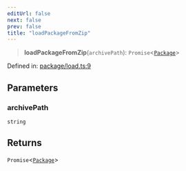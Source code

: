 ```yaml
---
editUrl: false
next: false
prev: false
title: "loadPackageFromZip"
---
```


> **loadPackageFromZip**(`archivePath`): `Promise`\<[`Package`](/reference/dpkit/package/)\>

Defined in: [package/load.ts:9](https://github.com/datisthq/dpkit/blob/7a3ebb9422265a09d2e84e0952d10e0101139f80/zip/package/load.ts#L9)

## Parameters

### archivePath

`string`

## Returns

`Promise`\<[`Package`](/reference/dpkit/package/)\>
